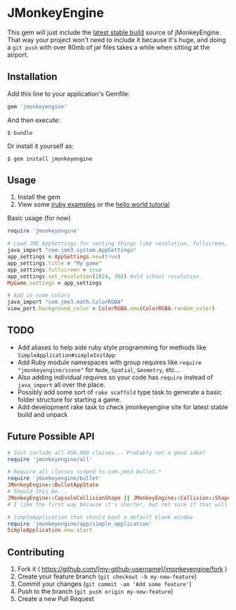 # JMonkeyEngine

This gem will just include the [latest stable build](http://updates.jmonkeyengine.org/stable/3.0/engine/) source of jMonkeyEngine. That way your project won't need to include it because it's huge, and doing a `git push` with over 80mb of jar files takes a while when sitting at the airport.

## Installation

Add this line to your application's Gemfile:

```ruby
gem 'jmonkeyengine'
```

And then execute:

    $ bundle

Or install it yourself as:

    $ gem install jmonkeyengine

## Usage

1. Install the gem
2. View some [jruby examples](https://github.com/jwoertink/waves) or the [hello world tutorial](http://wiki.jmonkeyengine.org/doku.php/jme3#tutorials_for_beginners)

Basic usage (for now)

```ruby
require 'jmonkeyengine'

# Load JME AppSettings for setting things like resolution, fullscreen, and title
java_import "com.jme3.system.AppSettings"
app_settings = AppSettings.new(true)
app_settings.title = "My game"
app_settings.fullscreen = true
app_settings.set_resolution(1024, 768) #old school resolution
MyGame.settings = app_settings

# Add in some colors
java_import "com.jme3.math.ColorRGBA"
view_port.background_color = ColorRGBA.new(ColorRGBA.random_color)
```

## TODO
* Add aliases to help aide ruby style programming for methods like `SimpleApplication#simpleInitApp`
* Add Ruby module namespaces with group requires like `require "jmonkeyengine/scene"` for `Node`, `Spatial`, `Geometry`, etc...
* Also adding individual requires so your code has `require` instead of `java_import` all over the place.
* Possibly add some sort of `rake scaffold` type task to generate a basic folder structure for starting a game.
* Add development rake task to check jmonkeyengine site for latest stable build and unpack


## Future Possible API

```ruby
# Just include all 450,000 classes... Probably not a good idea?
require 'jmonkeyengine/all'

# Require all classes scoped to com.jme3.bullet.*
require 'jmonkeyengine/bullet'
JMonkeyEngine::BulletAppState
# Should this be...
JMonkeyEngine::CapsuleCollisionShape || JMonkeyEngine::Collision::Shapes::CapsuleCollisionShape
# I like the first way because it's shorter, but not sure if that will conflict with other classes.

# SimpleApplication that should boot a default blank window
require 'jmonkeyengine/app/simple_application'
SimpleApplication.new.start
```

## Contributing

1. Fork it ( https://github.com/[my-github-username]/jmonkeyengine/fork )
2. Create your feature branch (`git checkout -b my-new-feature`)
3. Commit your changes (`git commit -am 'Add some feature'`)
4. Push to the branch (`git push origin my-new-feature`)
5. Create a new Pull Request
